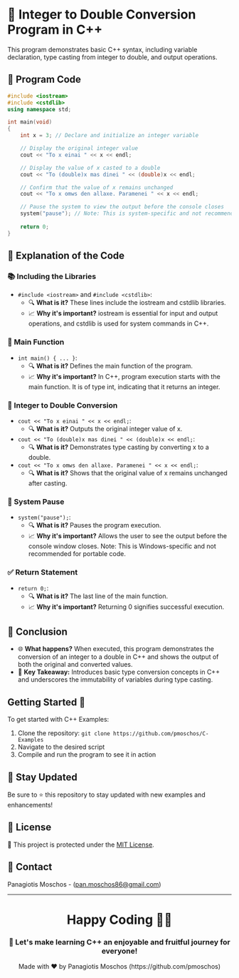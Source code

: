 # 🌟 Integer to Double Conversion Program in C++

This program demonstrates basic C++ syntax, including variable declaration, type casting from integer to double, and output operations.

## 📝 Program Code

```cpp
#include <iostream>
#include <cstdlib>
using namespace std;

int main(void)
{
    int x = 3; // Declare and initialize an integer variable

    // Display the original integer value
    cout << "To x einai " << x << endl;

    // Display the value of x casted to a double
    cout << "To (double)x mas dinei " << (double)x << endl;

    // Confirm that the value of x remains unchanged
    cout << "To x omws den allaxe. Paramenei " << x << endl;

    // Pause the system to view the output before the console closes
    system("pause"); // Note: This is system-specific and not recommended for portability
    
    return 0;
}
```

## 🧐 Explanation of the Code

### 📚 Including the Libraries
- `#include <iostream>` and `#include <cstdlib>`:
  - 🔍 **What is it?** These lines include the iostream and cstdlib libraries.
  - 📈 **Why it's important?** iostream is essential for input and output operations, and cstdlib is used for system commands in C++.

### 🚀 Main Function
- `int main() { ... }`:
  - 🔍 **What is it?** Defines the main function of the program.
  - 📈 **Why it's important?** In C++, program execution starts with the main function. It is of type int, indicating that it returns an integer.

### 🔢 Integer to Double Conversion
- `cout << "To x einai " << x << endl;`:
  - 🔍 **What is it?** Outputs the original integer value of x.
- `cout << "To (double)x mas dinei " << (double)x << endl;`:
  - 🔍 **What is it?** Demonstrates type casting by converting x to a double.
- `cout << "To x omws den allaxe. Paramenei " << x << endl;`:
  - 🔍 **What is it?** Shows that the original value of x remains unchanged after casting.

### 🛑 System Pause
- `system("pause");`:
  - 🔍 **What is it?** Pauses the program execution.
  - 📈 **Why it's important?** Allows the user to see the output before the console window closes. Note: This is Windows-specific and not recommended for portable code.

### ✅ Return Statement
- `return 0;`:
  - 🔍 **What is it?** The last line of the main function.
  - 📈 **Why it's important?** Returning 0 signifies successful execution.

## 🎉 Conclusion
- 🌐 **What happens?** When executed, this program demonstrates the conversion of an integer to a double in C++ and shows the output of both the original and converted values.
- 🔑 **Key Takeaway:** Introduces basic type conversion concepts in C++ and underscores the immutability of variables during type casting.

## Getting Started 🚀
To get started with C++ Examples:
1. Clone the repository: `git clone https://github.com/pmoschos/C-Examples`
2. Navigate to the desired script
3. Compile and run the program to see it in action

## 📢 Stay Updated
Be sure to ⭐ this repository to stay updated with new examples and enhancements!

## 📜 License 
🔐 This project is protected under the [MIT License](https://mit-license.org/).

## 📧 Contact 
Panagiotis Moschos - (pan.moschos86@gmail.com)

---
<h1 align=center>Happy Coding 👨‍💻 </h1>

<h3 align=center>🎉 Let's make learning C++ an enjoyable and fruitful journey for everyone!</h3>  

<p align="center">
  Made with ❤️ by Panagiotis Moschos (https://github.com/pmoschos)
</p>